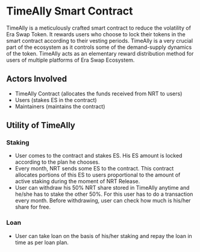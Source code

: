 # TimeAlly Smart Contract

TimeAlly is a meticulously crafted smart contract to reduce the volatility of Era Swap Token. It rewards users who choose to lock their tokens in the smart contract according to their vesting periods. TimeAlly is a very crucial part of the ecosystem as it controls some of the demand-supply dynamics of the token. TimeAlly acts as an elementary reward distribution method for users of multiple platforms of Era Swap Ecosystem.

## Actors Involved

- TimeAlly Contract (allocates the funds received from NRT to users)
- Users (stakes ES in the contract)
- Maintainers (maintains the contract)

## Utility of TimeAlly
### Staking
- User comes to the contract and stakes ES. His ES amount is locked according to the plan he chooses.
- Every month, NRT sends some ES to the contract. This contract allocates portions of this ES to users proportional to the amount of active staking during the moment of NRT Release.
- User can withdraw his 50% NRT share stored in TimeAlly anytime and he/she has to stake the other 50%. For this user has to do a transaction every month. Before withdrawing, user can check how much is his/her share for free.

### Loan
- User can take loan on the basis of his/her staking and repay the loan in time as per loan plan.
